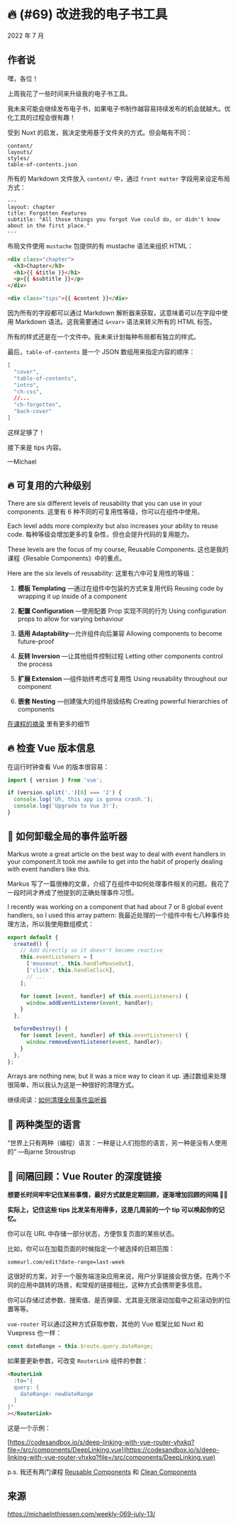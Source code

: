 # 🔥 (#69) 改进我的电子书工具

2022 年 7 月

## 作者说

嘿，各位！

上周我花了一些时间来升级我的电子书工具。

我未来可能会继续发布电子书，如果电子书制作越容易持续发布的机会就越大。优化工具的过程会很有趣！

受到 Nuxt 的启发，我决定使用基于文件夹的方式。但会略有不同：

```
content/
layouts/
styles/
table-of-contents.json
```

所有的 Markdown 文件放入 `content/` 中，通过 `front matter` 字段用来设定布局方式：

```
---
layout: chapter
title: Forgotten Features
subtitle: "All those things you forgot Vue could do, or didn't know about in the first place."
---
```

布局文件使用 `mustache` 包提供的有 mustache 语法来组织 HTML：

```html
<div class="chapter">
  <h3>Chapter</h3>
  <h1>{{ &title }}</h1>
  <p>{{ &subtitle }}</p>
</div>

<div class="tips">{{ &content }}</div>
```

因为所有的字段都可以通过 Markdown 解析器来获取，这意味着可以在字段中使用 Markdown 语法。这我需要通过 `&<var>` 语法来转义所有的 HTML 标签。

所有的样式还是在一个文件中。我未来计划每种布局都有独立的样式。

最后，`table-of-contents` 是一个 JSON 数组用来指定内容的顺序：

```json
[
  "cover",
  "table-of-contents",
  "intro",
  "ch-css",
  //...
  "ch-forgotten",
  "back-cover"
]
```

这样足够了！

接下来是 tips 内容。

—Michael

## 🔥 可复用的六种级别

There are six different levels of reusability that you can use in your components.
这里有 6 种不同的可复用性等级，你可以在组件中使用。

Each level adds more complexity but also increases your ability to reuse code.
每种等级会增加更多的复杂性，但也会提升代码的复用能力。

These levels are the focus of my course, Reusable Components.
这也是我的课程《Resable Components》中的重点。

Here are the six levels of reusability:
这里有六中可复用性的等级：

1. **模板 Templating** —通过在组件中包装的方式来复用代码 Reusing code by wrapping it up inside of a component

2. **配置 Configuration** —使用配置 Prop 实现不同的行为 Using configuration props to allow for varying behaviour
3. **适用 Adaptability**—允许组件向后兼容 Allowing components to become future-proof
4. **反转 Inversion** —让其他组件控制过程 Letting other components control the process
5. **扩展 Extension** —组件始终考虑可复用性 Using reusability throughout our component
6. **嵌套 Nesting** —创建强大的组件层级结构 Creating powerful hierarchies of components

[在课程的摘录](https://michaelnthiessen.com/6-levels-of-reusability) 里有更多的细节

## 🔥 检查 Vue 版本信息

在运行时钟查看 Vue 的版本很容易：

```javascript
import { version } from 'vue';

if (version.split('.')[0] === '2') {
  console.log('Uh, this app is gonna crash.');
  console.log('Upgrade to Vue 3!');
}
```

## 📜 如何卸载全局的事件监听器

Markus wrote a great article on the best way to deal with event handlers in your component.It took me awhile to get into the habit of properly dealing with event handlers like this.

Markus 写了一篇很棒的文章，介绍了在组件中如何处理事件相关的问题。我花了一段时间才养成了他提到的正确处理事件习惯。

I recently was working on a component that had about 7 or 8 global event handlers, so I used this array pattern:
我最近处理的一个组件中有七八种事件处理方法，所以我使用数组模式：

```javascript
export default {
  created() {
    // Add directly so it doesn't become reactive
    this.eventListeners = [
      ['mouseout', this.handleMouseOut],
      ['click', this.handleClick],
      // ...
    ];

    for (const [event, handler] of this.eventListeners) {
      window.addEventListener(event, handler);
    }
  },

  beforeDestroy() {
    for (const [event, handler] of this.eventListeners) {
      window.removeEventListener(event, handler);
    }
  },
};
```

Arrays are nothing new, but it was a nice way to clean it up.
通过数组来处理很简单，所以我认为这是一种很好的清理方式。

继续阅读：[如何清理全局事件监听器](https://markus.oberlehner.net/blog/how-to-clean-up-global-event-listeners-intervals-and-third-party-libraries-in-vue-components/)

## 💬 两种类型的语言

“世界上只有两种（编程）语言：一种是让人们抱怨的语言，另一种是没有人使用的” —Bjarne Stroustrup

## 🧠 间隔回顾：Vue Router 的深度链接

**想要长时间牢牢记住某些事情，最好方式就是定期回顾，逐渐增加回顾的间隔 👨‍🔬**

**实际上，记住这些 tips 比发呆有用得多，这是几周前的一个 tip 可以唤起你的记忆。**

你可以在 URL 中存储一部分状态，方便恢复页面的某些状态。

比如，你可以在加载页面的时候指定一个被选择的日期范围：

```
someurl.com/edit?date-range=last-week
```

这很好的方案，对于一个服务端渲染应用来说，用户分享链接会很方便。在两个不同的应用中跳转的场景，和常规的链接相比，这种方式会携带更多信息。

你可以存储过滤参数、搜索值、是否弹窗、尤其是无限滚动加载中之前滚动到的位置等等。

`vue-router` 可以通过这种方式获取参数，其他的 Vue 框架比如 Nuxt 和 Vuepress 也一样：

```javascript
const dateRange = this.$route.query.dateRange;
```

如果要更新参数，可改变 `RouterLink` 组件的参数：

```html
<RouterLink
  :to="{
  query: {
    dateRange: newDateRange
  }
}"
></RouterLink>
```

这是一个示例：

[https://codesandbox.io/s/deep-linking-with-vue-router-vhxkq?file=/src/components/DeepLinking.vue](https://codesandbox.io/s/deep-linking-with-vue-router-vhxkq?file=/src/components/DeepLinking.vue)

p.s. 我还有两门课程 [Reusable Components](https://michaelnthiessen.com/reusable-components) 和 [Clean Components](https://michaelnthiessen.com/clean-components)

## 来源

https://michaelnthiessen.com/weekly-069-july-13/
